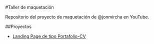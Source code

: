#Taller de maquetación

Repositorio del proyecto de maquetación de @jonmircha en YouTube.

##Proyectos

- [Landing Page de tipo Portafolio-CV](https://github.com/haelorm/proyecto-landing-page/portafolio-cv)
